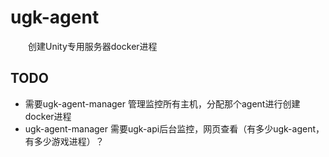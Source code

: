 # ugk-agent
&emsp;&emsp;创建Unity专用服务器docker进程

## TODO
* 需要ugk-agent-manager 管理监控所有主机，分配那个agent进行创建docker进程
* ugk-agent-manager 需要ugk-api后台监控，网页查看（有多少ugk-agent，有多少游戏进程）？